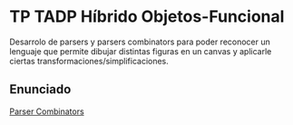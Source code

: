 # TP TADP Híbrido Objetos-Funcional

Desarrolo de parsers y parsers combinators para poder reconocer un lenguaje que permite dibujar distintas figuras en un canvas y aplicarle ciertas transformaciones/simplificaciones.

## Enunciado

[Parser Combinators](https://docs.google.com/document/d/11X2vk3FbRaArhWiy_FqtcEnJQHBGHOx1l_tkqeMxSAU/edit?tab=t.0)
